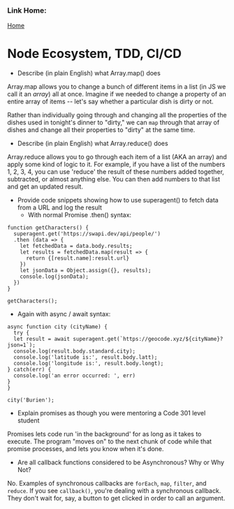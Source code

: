 ### Link Home:
[Home](README.md)

# Node Ecosystem, TDD, CI/CD


- Describe (in plain English) what Array.map() does

Array.map allows you to change a bunch of different items in a list (in JS we call it an *array*) all at once. Imagine if we needed to change a property of an entire array of items -- let's say whether a particular dish is dirty or not. 

Rather than individually going through and changing all the properties of the dishes used in tonight's dinner to "dirty," we can `map` through that array of dishes and change all their properties to "dirty" at the same time. 

- Describe (in plain English) what Array.reduce() does

Array.reduce allows you to go through each item of a list (AKA an array) and apply some kind of logic to it. For example, if you have a list of the numbers 1, 2, 3, 4, you can use 'reduce' the result of these numbers added together, subtracted, or almost anything else. You can then add numbers to that list and get an updated result. 

- Provide code snippets showing how to use superagent() to fetch data from a URL and log the result
  - With normal Promise .then() syntax:

```
function getCharacters() {
  superagent.get('https://swapi.dev/api/people/')
  .then (data => {
    let fetchedData = data.body.results;
    let results = fetchedData.map(result => {
      return {[result.name]:result.url}
    })
    let jsonData = Object.assign({}, results);
    console.log(jsonData);
  })
}

getCharacters();
```

  - Again with async / await syntax:

```
async function city (cityName) {
  try {
  let result = await superagent.get(`https://geocode.xyz/${cityName}?json=1`);
  console.log(result.body.standard.city);
  console.log('latitude is:', result.body.latt);
  console.log('longitude is:', result.body.longt);
} catch(err) {
  console.log('an error occurred: ', err)
}
}

city('Burien');
```

- Explain promises as though you were mentoring a Code 301 level student

Promises lets code run 'in the background' for as long as it takes to execute. The program "moves on" to the next chunk of code while that promise processes, and lets you know when it's done. 
  
- Are all callback functions considered to be Asynchronous? Why or Why Not?

No. Examples of synchronous callbacks are `forEach`, `map`, `filter`, and `reduce`. If you see `callback()`, you're dealing with a synchronous callback. They don't wait for, say, a button to get clicked in order to call an argument.  
